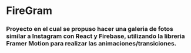 # FireGram

### Proyecto en el cual se propuso hacer una galeria de fotos similar a Instagram con React y Firebase, utilizando la libreria Framer Motion para realizar las animaciones/transiciones.
